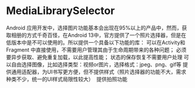 # MediaLibrarySelector
Android 应用开发中，选择图片功能基本会出现在95%以上的产品中，然而，获取相册的方式千奇百怪，在Android 13中，官方提供了一个照片选择器，但是在低版本中是不可以使用的。所以提供一个具备以下功能的库：  可以在Activity和Fragment 中直接使用，不需要用户管理其由于生命周期带来的各种问题； 必须要异步获取、避免重复加载，以此提高性能； 状态的保存恢复不需要用户处理 可以自由选择图像，比如选择类型：视频or图片，选择格式：jpeg、png、gif等 提供通用适配器，为UI书写更方便，但不提供样式（照片选择器的功能不大，需求种类不少，统一的UI样式局限性较大）  提供拍照功能
